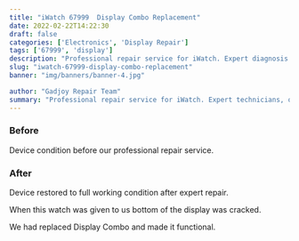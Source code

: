 ```yaml
---
title: "iWatch 67999  Display Combo Replacement"
date: 2022-02-22T14:22:30
draft: false
categories: ['Electronics', 'Display Repair']
tags: ['67999', 'display']
description: "Professional repair service for iWatch. Expert diagnosis and quality repairs in Bangalore."
slug: "iwatch-67999-display-combo-replacement"
banner: "img/banners/banner-4.jpg"

author: "Gadjoy Repair Team"
summary: "Professional repair service for iWatch. Expert technicians, quality parts, warranty included."
---
```


### Before

Device condition before our professional repair service.

### After

Device restored to full working condition after expert repair.

When this watch was given to us bottom of the display was cracked.

We had replaced Display Combo and made it functional.